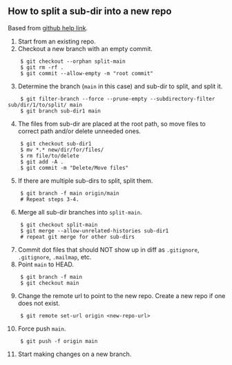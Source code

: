 ## How to split a sub-dir into a new repo

Based from [github help link](https://help.github.com/en/articles/splitting-a-subfolder-out-into-a-new-repository).

1. Start from an existing repo.
2. Checkout a new branch with an empty commit.
```
    $ git checkout --orphan split-main
    $ git rm -rf .
    $ git commit --allow-empty -m "root commit"
```
3. Determine the branch (`main` in this case) and sub-dir to split, and split it.
```
    $ git filter-branch --force --prune-empty --subdirectory-filter sub/dir/1/to/split/ main
    $ git branch sub-dir1 main
```
4. The files from sub-dir are placed at the root path, so move files to correct path and/or delete unneeded ones.
```
    $ git checkout sub-dir1
    $ mv *.* new/dir/for/files/
    $ rm file/to/delete
    $ git add -A .
    $ git commit -m "Delete/Move files"
```
5. If there are multiple sub-dirs to split, split them.
```
    $ git branch -f main origin/main
    # Repeat steps 3-4.
```
6. Merge all sub-dir branches into `split-main`.
```
    $ git checkout split-main
    $ git merge --allow-unrelated-histories sub-dir1
    # repeat git merge for other sub-dirs
```
7. Commit dot files that should NOT show up in diff as `.gitignore`, `.gitignore`, `.mailmap`, etc.
8. Point `main` to HEAD.
```
    $ git branch -f main
    $ git checkout main
```
9. Change the remote url to point to the new repo. Create a new repo if one does not exist.
```
    $ git remote set-url origin <new-repo-url>
```
10. Force push `main`.
```
    $ git push -f origin main
```
11. Start making changes on a new branch.
